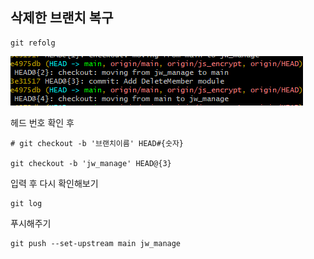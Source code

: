 ## 삭제한 브랜치 복구

```
git refolg
```

![image-20230509225210446](./assets/image-20230509225210446.png)

헤드 번호 확인 후

```
# git checkout -b '브랜치이름' HEAD#{숫자}

git checkout -b 'jw_manage' HEAD@{3}
```



입력 후 다시 확인해보기

```
git log
```





푸시해주기

```
git push --set-upstream main jw_manage
```

